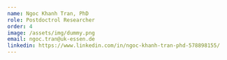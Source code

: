 ```yaml
---
name: Ngoc Khanh Tran, PhD
role: Postdoctrol Researcher
order: 4
image: /assets/img/dummy.png
email: ngoc.tran@uk-essen.de
linkedin: https://www.linkedin.com/in/ngoc-khanh-tran-phd-578898155/
---
```

